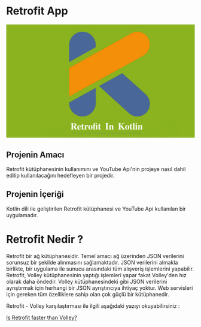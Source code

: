 # Retrofit App

![Screenshot](retrofit.jpg)

## Projenin Amacı
Retrofit kütüphanesinin kullanımını ve YouTube Api'nin projeye nasıl dahil edilip kullanılacağını hedefleyen bir projedir.


## Projenin İçeriği
Kotlin dili ile geliştirilen Retrofit kütüphanesi ve YouTube Api kullanılan bir uygulamadır. <br>


# Retrofit Nedir ?
Retrofit bir ağ kütüphanesidir. Temel amacı ağ üzerinden JSON verilerini sorunsuz bir şekilde alınmasını sağlamaktadır.
JSON verilerini almakla birlikte, bir uygulama ile sunucu arasındaki tüm alışveriş işlemlerini yapabilir. 
Retrofit, Volley kütüphanesinin yaptığı işlemleri yapar fakat Volley'den hız olarak daha öndedir. Volley kütüphanesindeki gibi
JSON verilerini ayrıştırmak için herhangi bir JSON ayrıştırıcıya ihtiyaç yoktur. Web servisleri için gereken tüm özelliklere
sahip olan çok güçlü bir kütüphanedir. 

Retrofit - Volley karşılaştırması ile ilgili aşağıdaki yazıyı okuyabilirsiniz : 

[Is Retrofit faster than Volley?](https://medium.com/@ali.muzaffar/is-retrofit-faster-than-volley-the-answer-may-surprise-you-4379bc589d7c)
